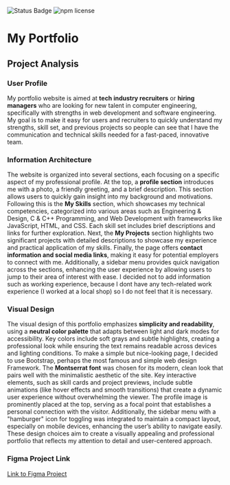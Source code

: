 <p align="left">
  <img src="https://img.shields.io/badge/status-working-brightgreen" alt="Status Badge" />
  <img src="https://img.shields.io/npm/l/keydrop_tool.svg" alt="npm license">
</p>

# My Portfolio

## Project Analysis

### User Profile
My portfolio website is aimed at **tech industry recruiters** or **hiring managers** who are looking for new talent in computer engineering, specifically with strengths in web development and software engineering.
My goal is to make it easy for users and recruiters to quickly understand my strengths, skill set, and previous projects so people can see that I have the communication and technical skills needed for a fast-paced, innovative team.

### Information Architecture
The website is organized into several sections, each focusing on a specific aspect of my professional profile. At the top, a **profile section** introduces me with a photo, a friendly greeting, and a brief description. This section allows users to quickly gain insight into my background and motivations. Following this is the **My Skills** section, which showcases my technical competencies, categorized into various areas such as Engineering & Design, C & C++ Programming, and Web Development with frameworks like JavaScript, HTML, and CSS. Each skill set includes brief descriptions and links for further exploration. Next, the **My Projects** section highlights two significant projects with detailed descriptions to showcase my experience and practical application of my skills. Finally, the page offers **contact information and social media links**, making it easy for potential employers to connect with me. Additionally, a sidebar menu provides quick navigation across the sections, enhancing the user experience by allowing users to jump to their area of interest with ease.
I decided not to add information such as working experience, because I dont have any tech-related work experience (I worked at a local shop) so I do not feel that it is necessary.
### Visual Design
The visual design of this portfolio emphasizes **simplicity and readability**, using a **neutral color palette** that adapts between light and dark modes for accessibility. Key colors include soft grays and subtle highlights, creating a professional look while ensuring the text remains readable across devices and lighting conditions. To make a simple but nice-looking page, I decided to use Bootstrap, perhaps the most famous and simple web design Framework. The **Montserrat font** was chosen for its modern, clean look that pairs well with the minimalistic aesthetic of the site. Key interactive elements, such as skill cards and project previews, include subtle animations (like hover effects and smooth transitions) that create a dynamic user experience without overwhelming the viewer. The profile image is prominently placed at the top, serving as a focal point that establishes a personal connection with the visitor. Additionally, the sidebar menu with a "hamburger" icon for toggling was integrated to maintain a compact layout, especially on mobile devices, enhancing the user’s ability to navigate easily. These design choices aim to create a visually appealing and professional portfolio that reflects my attention to detail and user-centered approach.

### Figma Project Link
[Link to Figma Project](https://www.figma.com/design/94wSqnwNvMGOB5UUVJqxXx/Untitled)
